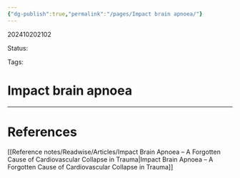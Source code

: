 ```yaml
---
{"dg-publish":true,"permalink":"/pages/Impact brain apnoea/"}
---
```



202410202102

Status: 

Tags: 

# Impact brain apnoea








___
# References
[[Reference notes/Readwise/Articles/Impact Brain Apnoea – A Forgotten Cause of Cardiovascular Collapse in Trauma\|Impact Brain Apnoea – A Forgotten Cause of Cardiovascular Collapse in Trauma]]

